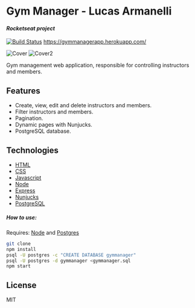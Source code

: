 # Gym Manager - Lucas Armanelli
#### _Rocketseat project_
[![Build Status](https://travis-ci.org/joemccann/dillinger.svg?branch=master)](https://travis-ci.org/joemccann/dillinger)
https://gymmanagerapp.herokuapp.com/

![Cover](https://i.imgur.com/F2dSvtm.png)
![Cover2](https://i.imgur.com/sWy9vJJ.png)

Gym management web application, responsible for controlling instructors and members.

## Features
- Create, view, edit and delete instructors and members.
- Filter instructors and members.
- Pagination.
- Dynamic pages with Nunjucks.
- PostgreSQL database.

## Technologies
- [HTML](https://devdocs.io/html/)
- [CSS](https://devdocs.io/css/)
- [Javascript](https://devdocs.io/javascript/)
- [Node](https://nodejs.org/en/)
- [Express](https://expressjs.com/)
- [Nunjucks](https://mozilla.github.io/nunjucks/)
- [PostgreSQL](https://www.postgresql.org/)


##### How to use:
Requires: [Node](https://nodejs.org/en/) and [Postgres](https://www.postgresql.org/)
```sh
git clone
npm install
psql -U postgres -c "CREATE DATABASE gymmanager"
psql -U postgres -d gymmanager <gymmanager.sql
npm start
```

## License

MIT

